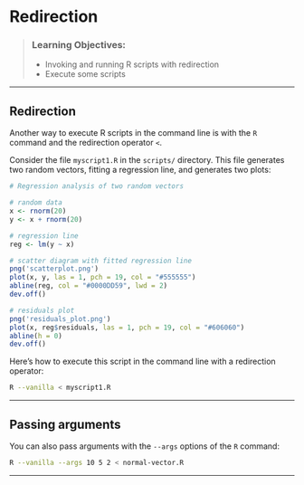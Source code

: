 Redirection
================

> ### Learning Objectives:
> 
>   - Invoking and running R scripts with redirection
>   - Execute some scripts

-----

## Redirection

Another way to execute R scripts in the command line is with the `R`
command and the redirection operator `<`.

Consider the file `myscript1.R` in the `scripts/` directory. This file
generates two random vectors, fitting a regression line, and generates
two plots:

``` r
# Regression analysis of two random vectors

# random data
x <- rnorm(20)
y <- x + rnorm(20)

# regression line
reg <- lm(y ~ x)

# scatter diagram with fitted regression line
png('scatterplot.png')
plot(x, y, las = 1, pch = 19, col = "#555555")
abline(reg, col = "#0000DD59", lwd = 2)
dev.off()

# residuals plot
png('residuals_plot.png')
plot(x, reg$residuals, las = 1, pch = 19, col = "#606060")
abline(h = 0)
dev.off()
```

Here’s how to execute this script in the command line with a redirection
operator:

``` bash
R --vanilla < myscript1.R
```

-----

## Passing arguments

You can also pass arguments with the `--args` options of the `R`
command:

``` bash
R --vanilla --args 10 5 2 < normal-vector.R
```

-----
